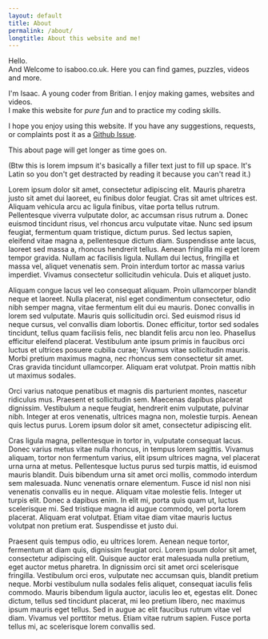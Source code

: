 ```yaml
---
layout: default
title: About
permalink: /about/
longtitle: About this website and me!
---
```

Hello.  
And Welcome to isaboo.co.uk. Here you can find games, puzzles, videos and more.

I'm Isaac. A young coder from Britian.  I enjoy making games, websites and videos.  
I make this website for _pure fun_ and to practice my coding skills.  

I hope you enjoy using this website. If you have any suggestions, requests, or complaints post it as a [Github Issue](https://github.com/isaboo/suggestions/issues/1).

This about page will get longer as time goes on.


(Btw this is lorem impsum it's basically a filler text just to fill up space. It's Latin so you don't get destracted by reading it because you can't read it.)

Lorem ipsum dolor sit amet, consectetur adipiscing elit. Mauris pharetra justo sit amet dui laoreet, eu finibus dolor feugiat. Cras sit amet ultrices est. Aliquam vehicula arcu ac ligula finibus, vitae porta tellus rutrum. Pellentesque viverra vulputate dolor, ac accumsan risus rutrum a. Donec euismod tincidunt risus, vel rhoncus arcu vulputate vitae. Nunc sed ipsum feugiat, fermentum quam tristique, dictum purus. Sed lectus sapien, eleifend vitae magna a, pellentesque dictum diam. Suspendisse ante lacus, laoreet sed massa a, rhoncus hendrerit tellus. Aenean fringilla mi eget lorem tempor gravida. Nullam ac facilisis ligula. Nullam dui lectus, fringilla et massa vel, aliquet venenatis sem. Proin interdum tortor ac massa varius imperdiet. Vivamus consectetur sollicitudin vehicula. Duis et aliquet justo.

Aliquam congue lacus vel leo consequat aliquam. Proin ullamcorper blandit neque et laoreet. Nulla placerat, nisl eget condimentum consectetur, odio nibh semper magna, vitae fermentum elit dui eu mauris. Donec convallis in lorem sed vulputate. Mauris quis sollicitudin orci. Sed euismod risus id neque cursus, vel convallis diam lobortis. Donec efficitur, tortor sed sodales tincidunt, tellus quam facilisis felis, nec blandit felis arcu non leo. Phasellus efficitur eleifend placerat. Vestibulum ante ipsum primis in faucibus orci luctus et ultrices posuere cubilia curae; Vivamus vitae sollicitudin mauris. Morbi pretium maximus magna, nec rhoncus sem consectetur sit amet. Cras gravida tincidunt ullamcorper. Aliquam erat volutpat. Proin mattis nibh ut maximus sodales.

Orci varius natoque penatibus et magnis dis parturient montes, nascetur ridiculus mus. Praesent et sollicitudin sem. Maecenas dapibus placerat dignissim. Vestibulum a neque feugiat, hendrerit enim vulputate, pulvinar nibh. Integer at eros venenatis, ultrices magna non, molestie turpis. Aenean quis lectus purus. Lorem ipsum dolor sit amet, consectetur adipiscing elit.

Cras ligula magna, pellentesque in tortor in, vulputate consequat lacus. Donec varius metus vitae nulla rhoncus, in tempus lorem sagittis. Vivamus aliquam, tortor non fermentum varius, elit ipsum ultrices magna, vel placerat urna urna at metus. Pellentesque luctus purus sed turpis mattis, id euismod mauris blandit. Duis bibendum urna sit amet orci mollis, commodo interdum sem malesuada. Nunc venenatis ornare elementum. Fusce id nisl non nisi venenatis convallis eu in neque. Aliquam vitae molestie felis. Integer ut turpis elit. Donec a dapibus enim. In elit mi, porta quis quam ut, luctus scelerisque mi. Sed tristique magna id augue commodo, vel porta lorem placerat. Aliquam erat volutpat. Etiam vitae diam vitae mauris luctus volutpat non pretium erat. Suspendisse et justo dui.

Praesent quis tempus odio, eu ultrices lorem. Aenean neque tortor, fermentum at diam quis, dignissim feugiat orci. Lorem ipsum dolor sit amet, consectetur adipiscing elit. Quisque auctor erat malesuada nulla pretium, eget auctor metus pharetra. In dignissim orci sit amet orci scelerisque fringilla. Vestibulum orci eros, vulputate nec accumsan quis, blandit pretium neque. Morbi vestibulum nulla sodales felis aliquet, consequat iaculis felis commodo. Mauris bibendum ligula auctor, iaculis leo et, egestas elit. Donec dictum, tellus sed tincidunt placerat, mi leo pretium libero, nec maximus ipsum mauris eget tellus. Sed in augue ac elit faucibus rutrum vitae vel diam. Vivamus vel porttitor metus. Etiam vitae rutrum sapien. Fusce porta tellus mi, ac scelerisque lorem convallis sed. 
